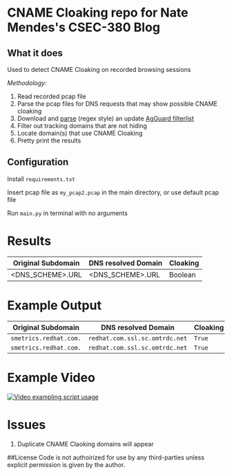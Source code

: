 # CNAME Cloaking repo for Nate Mendes's CSEC-380 Blog

## What it does

Used to detect CNAME Cloaking on recorded browsing sessions

*Methodology:*

1) Read recorded pcap file
2) Parse the pcap files for DNS requests that may show possible CNAME cloaking
3) Download and [parse](https://kb.adguard.com/en/general/how-to-create-your-own-ad-filters) (regex style) an
   update [AgGuard filterlist](https://github.com/AdguardTeam/AdguardFilters/blob/master/SpywareFilter/sections/tracking_servers.txt)
4) Filter out tracking domains that are not hiding
5) Locate domain(s) that use CNAME Cloaking
6) Pretty print the results

## Configuration

Install `requirements.txt`

Insert pcap file as `my_pcap2.pcap` in the main directory, or use default pcap file

Run `main.py` in terminal with no arguments

# Results

| Original Subdomain | DNS resolved Domain   | Cloaking
| --- | --- | --- |
| <DNS_SCHEME>.URL | <DNS_SCHEME>.URL   | Boolean | 

# Example Output

| Original Subdomain | DNS resolved Domain   | Cloaking
| --- | --- | --- |
| `smetrics.redhat.com.` | `redhat.com.ssl.sc.omtrdc.net`   | `True` | 
| `smetrics.redhat.com.` | `redhat.com.ssl.sc.omtrdc.net`   | `True` | 

# Example Video

[![Video exampling script usage](https://www.lifewire.com/thmb/xu0jkFPan7bOG0VKxkgU8xr8Xu4=/2644x1133/filters:no_upscale():max_bytes(150000):strip_icc()/GettyImages-585297068-52005387a57248a19e3ee29bc1af44b4.jpg)](https://www.youtube.com/watch?v=lym2KEEcZ4I "Watch how to use this simple script on any website")

# Issues

1) Duplicate CNAME Claoking domains will appear


##License
Code is not authoirized for use by any third-parties unless explicit permission is given by the author.  

